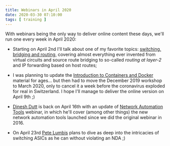 ```yaml
---
title: Webinars in April 2020
date: 2020-03-30 07:10:00
tags: [ training ]
---
```

With webinars being the only way to deliver online content these days, we'll run one every week in April 2020:

* Starting on April 2nd I'll talk about one of my favorite topics: [switching, bridging and routing](https://www.ipspace.net/Net101), covering almost everything ever invented from virtual circuits and source route bridging to so-called _routing at layer-2_ and IP forwarding based on host routes;

* I was planning to update the [Introduction to Containers and Docker](https://www.ipspace.net/Docker101) material for ages... but then had to move the December 2019 workshop to March 2020, only to cancel it a week before the coronavirus exploded for real in Switzerland. I hope I'll manage to deliver the online version on April 9th ;)

* [Dinesh Dutt](https://www.ipspace.net/Author:Dinesh_Dutt) is back on April 16th with an update of [Network Automation Tools](https://www.ipspace.net/NetTools) webinar, in which he'll cover (among other things) the new network automation tools launched since we did the original webinar in 2016.

* On April 23rd [Pete Lumbis](https://www.ipspace.net/Author:Pete_Lumbis) plans to dive as deep into the intricacies of switching ASICs as he can without violating an NDA ;)
